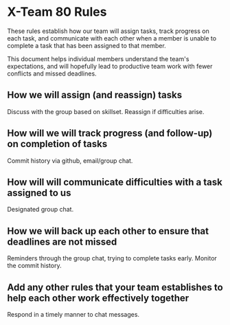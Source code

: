 # X-Team 80 Rules

These rules establish how our team will assign tasks,
track progress on each task, and communicate with each other 
when a member is unable to complete a task that has been assigned to that member.

This document helps individual members understand the team's expectations,
and will hopefully lead to productive team work with fewer conflicts
and missed deadlines.

## How we will assign (and reassign) tasks
Discuss with the group based on skillset. Reassign if difficulties arise.


## How will we will track progress (and follow-up) on completion of tasks
Commit history via github, email/group chat.


## How will will communicate difficulties with a task assigned to us
Designated group chat.


## How we will back up each other to ensure that deadlines are not missed
Reminders through the group chat, trying to complete tasks early. Monitor the commit history.


## Add any other rules that your team establishes to help each other work effectively together
Respond in a timely manner to chat messages.

